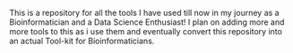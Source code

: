 This is a repository for all the tools I have used till now in my journey as a Bioinformatician and a Data Science Enthusiast! 
I plan on adding more and more tools to this as i use them and eventually convert this repository into an actual Tool-kit for Bioinformaticians.

